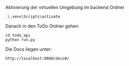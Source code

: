 Aktivierung der virtuellen Umgebung im backend Ordner

```shell
.\.venv\Scripts\activate
```
 
Danach in den ToDo Ordner gehen

```
cd todo_api
python run.py
```

Die Docs liegen unter:

```
http://localhost:8080/docs#/
```
